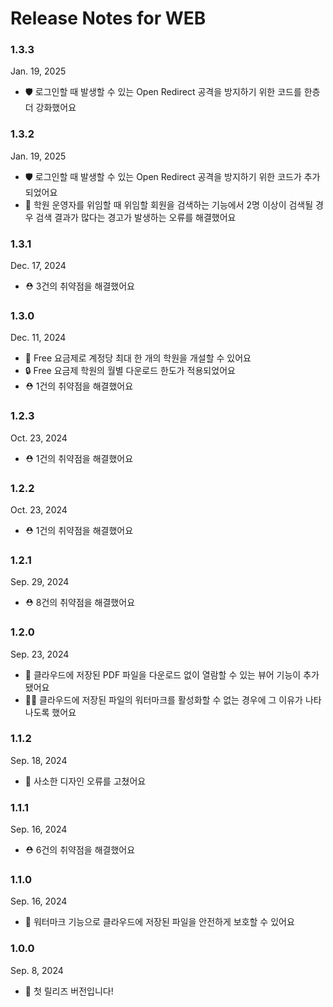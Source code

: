 # Release Notes for WEB

### 1.3.3

Jan. 19, 2025

- 🛡️ 로그인할 때 발생할 수 있는 Open Redirect 공격을 방지하기 위한 코드를 한층 더 강화했어요

### 1.3.2

Jan. 19, 2025

- 🛡️ 로그인할 때 발생할 수 있는 Open Redirect 공격을 방지하기 위한 코드가 추가되었어요
- 🐛 학원 운영자를 위임할 때 위임할 회원을 검색하는 기능에서 2명 이상이 검색될 경우 검색 결과가 많다는 경고가 발생하는 오류를 해결했어요

### 1.3.1

Dec. 17, 2024

- ⛑️ 3건의 취약점을 해결했어요

### 1.3.0

Dec. 11, 2024

- 🛫 Free 요금제로 계정당 최대 한 개의 학원을 개설할 수 있어요
- 🔒 Free 요금제 학원의 월별 다운로드 한도가 적용되었어요
- ⛑️ 1건의 취약점을 해결했어요

### 1.2.3

Oct. 23, 2024

- ⛑️ 1건의 취약점을 해결했어요

### 1.2.2

Oct. 23, 2024

- ⛑️ 1건의 취약점을 해결했어요

### 1.2.1

Sep. 29, 2024

- ⛑️ 8건의 취약점을 해결했어요

### 1.2.0

Sep. 23, 2024

- 📖 클라우드에 저장된 PDF 파일을 다운로드 없이 열람할 수 있는 뷰어 기능이 추가됐어요
- 🤷🏻 클라우드에 저장된 파일의 워터마크를 활성화할 수 없는 경우에 그 이유가 나타나도록 했어요

### 1.1.2

Sep. 18, 2024

- 🐛 사소한 디자인 오류를 고쳤어요

### 1.1.1

Sep. 16, 2024

- ⛑️ 6건의 취약점을 해결했어요

### 1.1.0

Sep. 16, 2024

- 🔐 워터마크 기능으로 클라우드에 저장된 파일을 안전하게 보호할 수 있어요

### 1.0.0

Sep. 8, 2024

- 🚢 첫 릴리즈 버전입니다!
